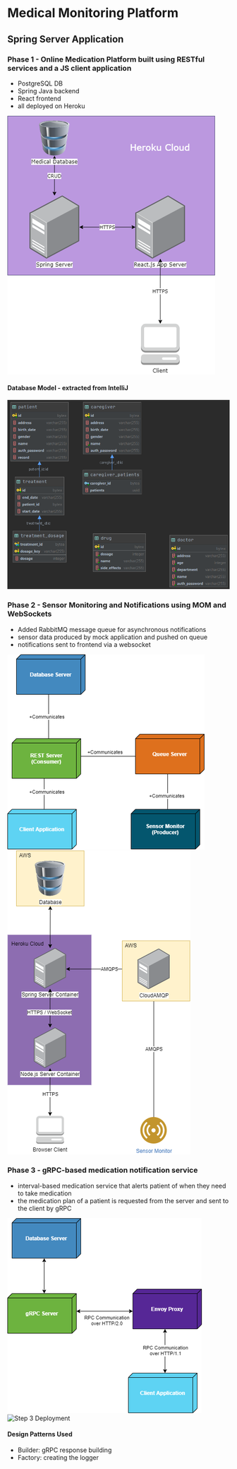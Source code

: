# Medical Monitoring Platform
## Spring Server Application

### Phase 1 - Online Medication Platform built using RESTful services and a JS client application


 - PostgreSQL DB
 - Spring Java backend
 - React frontend
 - all deployed on Heroku 
 
 ![Step 1 Architecture](DS1_architecture.png)

#### Database Model - extracted from IntelliJ
![Database](DS1_db.png)

### Phase 2 - Sensor Monitoring and Notifications using MOM and WebSockets

- Added RabbitMQ message queue for asynchronous notifications
- sensor data produced by mock application and pushed on queue
- notifications sent to frontend via a websocket

![Step 2 Architecture](DS2_arch.png)
![Step 2 Deployment](DS2_deploy.png)

### Phase 3 - gRPC-based medication notification service

- interval-based medication service that alerts patient of when they need to take medication
- the medication plan of a patient is requested from the server and sent to the client by gRPC

![Step 3 Architecture](DS3_arch.png)
![Step 3 Deployment](DS3_deploy.png)

#### Design Patterns Used
- Builder: gRPC response building
- Factory: creating the logger
